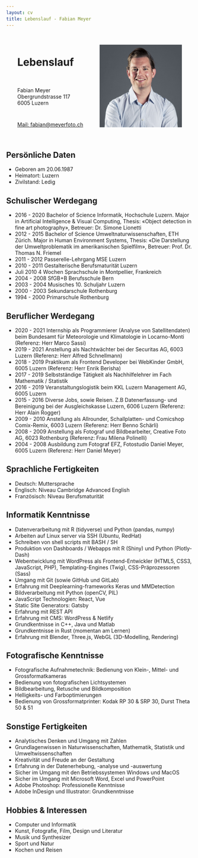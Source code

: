 ```yaml
---
layout: cv
title: Lebenslauf - Fabian Meyer
---
```


<div class="header" style="display: flex; align-items: center; padding: 20px; border-radius: 8px;">
    <div style="width: 50%; display: block;">
        <div style="margin: 10px;">
            <h1>
                Lebenslauf
            </h1>
        </div>
        <br>
        <div style="margin: 10px;">
            <p>
                Fabian Meyer<br>
                Obergrundstrasse 117<br>
                6005 Luzern
            </p>
        </div>
        <br>
        <div id="adress" style="margin: 10px;">
            <a href="fabian@meyerfoto.ch">Mail: fabian@meyerfoto.ch</a><br>
        </div>
    </div>
    <div style="width: 50%; display: block; margin: 10px;">
        <img src="./portrait.jpg" alt="Portrait">
    </div>
</div>

## Persönliche Daten

* Geboren am 20.06.1987
* Heimatort: Luzern
* Zivilstand: Ledig

## Schulischer Werdegang

* 2016 - 2020   Bachelor of Science Informatik, Hochschule Luzern. Major in Artificial Intelligence & Visual Computing, Thesis: «Object detection in fine art photography», Betreuer: Dr. Simone Lionetti 
* 2012 - 2015   Bachelor of Science Umweltnaturwissenschaften, ETH Zürich. Major in Human Environment Systems, Thesis: «Die Darstellung der Umweltproblematik im amerikanischen Spielfilm», Betreuer: Prof. Dr. Thomas N. Friemel 
* 2011 - 2012   Passerelle-Lehrgang MSE Luzern 
* 2010 - 2011   Gestalterische Berufsmaturität Luzern 
* Juli 2010     4 Wochen Sprachschule in Montpellier, Frankreich 
* 2004 - 2008   SfGB+B Berufsschule Bern 
* 2003 - 2004   Musisches 10. Schuljahr Luzern 
* 2000 - 2003   Sekundarschule Rothenburg 
* 1994 - 2000   Primarschule Rothenburg 

## Beruflicher Werdegang

* 2020 - 2021   Internship als Programmierer (Analyse von Satellitendaten) beim Bundesamt für Meteorologie und Klimatologie in Locarno-Monti (Referenz: Herr Marco Sassi) 
* 2019 - 2021   Anstellung als Nachtwächter bei der Securitas AG, 6003 Luzern	 (Referenz: Herr Alfred Schnellmann) 
* 2018 - 2019	Praktikum als Frontend Developer bei WebKinder GmbH, 6005 Luzern (Referenz: Herr Enrik Berisha) 
* 2017 - 2019	Selbstständige Tätigkeit als Nachhilfelehrer im Fach Mathematik / Statistik 
* 2016 - 2019	Veranstaltungslogistik beim KKL Luzern Management AG, 6005 Luzern  
* 2015 - 2016	Diverse Jobs, sowie Reisen. Z.B Datenerfassung- und Bereinigung bei der	Ausgleichskasse Luzern, 6006 Luzern (Referenz: Herr Alain Rogger) 
* 2009 - 2010 	Anstellung als Allrounder, Schallplatten- und Comicshop Comix-Remix, 6003 Luzern (Referenz: Herr Benno Schärli) 
* 2008 - 2009 	Anstellung als Fotograf und Bildbearbeiter, Creative Foto AG, 6023 Rothenburg (Referenz: Frau Milena Polinelli) 
* 2004 - 2008 	Ausbildung zum Fotograf EFZ, Fotostudio Daniel Meyer, 6005 Luzern (Referenz: Herr Daniel Meyer) 

## Sprachliche Fertigkeiten

* Deutsch:      Muttersprache 
* Englisch:     Niveau Cambridge Advanced English 
* Französisch:  Niveau Berufsmaturität 

## Informatik Kenntnisse

* Datenverarbeitung mit R (tidyverse) und Python (pandas, numpy) 
* Arbeiten auf Linux server via SSH (Ubuntu, RedHat) 
* Schreiben von shell scripts mit BASH / SH 
* Produktion von Dashboards / Webapps mit R (Shiny) und Python (Plotly-Dash) 
* Webentwicklung mit WordPress als Frontend-Entwickler (HTML5, CSS3, JavaScript, PHP), Templating-Engines (Twig), CSS-Präprozessoren (Sass) 
* Umgang mit Git (sowie GitHub und GitLab) 
* Erfahrung mit Deeplearning-frameworks Keras und MMDetection 
* Bildverarbeitung mit Python (openCV, PIL) 
* JavaScript Technologien: React, Vue 
* Static Site Generators: Gatsby 
* Erfahrung mit REST API 
* Erfahrung mit CMS: WordPress & Netlify 
* Grundkentnisse in C++, Java und Matlab 
* Grundkentnisse in Rust (momentan am Lernen) 
* Erfahrung mit Blender, Three.js, WebGL  (3D-Modelling, Rendering) 

## Fotografische Kenntnisse

* Fotografische Aufnahmetechnik: Bedienung von Klein-, Mittel- und Grossformatkameras 
* Bedienung von fotografischen Lichtsystemen 
* Bildbearbeitung, Retusche und Bildkomposition 
* Helligkeits- und Farboptimierungen 
* Bedienung von Grossformatprinter: Kodak RP 30 & SRP 30, Durst Theta 50 & 51 

## Sonstige Fertigkeiten

* Analytisches Denken und Umgang mit Zahlen 
* Grundlagenwissen in Naturwissenschaften, Mathematik, Statistik und Umweltwissenschaften 
* Kreativität und Freude an der Gestaltung 
* Erfahrung in der Datenerhebung, -analyse und -auswertung 
* Sicher im Umgang mit den Betriebssystemen Windows und MacOS 
* Sicher im Umgang mit Microsoft Word, Excel und PowerPoint 
* Adobe Photoshop: Professionelle Kenntnisse 
* Adobe InDesign und Illustrator: Grundkenntnisse 

## Hobbies & Interessen

* Computer und Informatik 
* Kunst, Fotografie, Film, Design und Literatur 
* Musik und Synthesizer 
* Sport und Natur 
* Kochen und Reisen 
